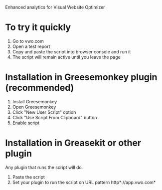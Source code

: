 Enhanced analytics for Visual Website Optimizer



To try it quickly
======================================

1. Go to vwo.com
2. Open a test report
3. Copy and paste the script into browser console and run it
4. The script will remain active until you leave the page

Installation in Greesemonkey plugin (recommended)
====================================================

1. Install Greesemonkey
2. Open Greesemonkey
3. Click "New User Script" option
4. Click "Use Script From Clipboard" button
5. Enable script

Installation in Greasekit or other plugin
============================================

Any plugin that runs the script will do.

1. Paste the script
2. Set your plugin to run the script on URL pattern http*://app.vwo.com*
